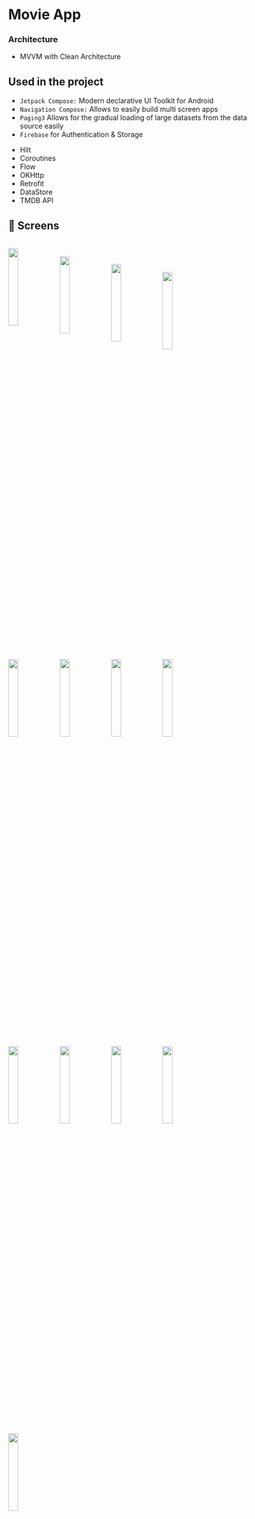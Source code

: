 # Movie App



### Architecture
- MVVM with Clean Architecture
    
## Used in the project

*  `Jetpack Compose:`  Modern declarative UI Toolkit for Android
*  `Navigation Compose:`  Allows to easily build multi screen apps
 *  `Paging3`  Allows for the gradual loading of large datasets from the data source easily
 *  `Firebase`  for Authentication & Storage
- Hilt
- Coroutines
- Flow
- OKHttp
- Retrofit
- DataStore
- TMDB API


## 📸 Screens

 <pre>
 
  <img align="left" src="https://github.com/kursatkumsuz/movie/assets/59700175/79c28e30-f17e-48da-b794-2b286fb909f2" width="20%">
  <img align="left" src="https://github.com/kursatkumsuz/movie/assets/59700175/ece2c16f-0c5e-4dca-847b-fe30084e2aa6" width="20%">
  <img align="left" src="https://github.com/kursatkumsuz/movie/assets/59700175/a2d1b54d-23b9-455e-83f7-b1490ab85752" width="20%">
  <img align="left" src="https://github.com/kursatkumsuz/movie/assets/59700175/4404c786-a708-442b-8df6-5df012d0e8a7" width="20%">
  <img align="left" src="https://github.com/kursatkumsuz/movie/assets/59700175/357f1688-33ef-4758-9d36-34e4f8f4a36b" width="20%">
  <img align="left" src="https://github.com/kursatkumsuz/movie/assets/59700175/29266653-c0b4-4699-b2f6-c4430bb08a7c" width="20%">
  <img align="left" src="https://github.com/kursatkumsuz/movie/assets/59700175/ab8d4508-01c3-496f-a058-662aad317449" width="20%">
  <img align="left" src="https://github.com/kursatkumsuz/movie/assets/59700175/da3a2922-2781-48eb-8a58-885e17f44b20" width="20%">
  <img align="left" src="https://github.com/kursatkumsuz/movie/assets/59700175/9b1b57c1-f2b1-4c39-bff2-e31d2fd152db" width="20%">
  <img align="left" src="https://github.com/kursatkumsuz/movie/assets/59700175/c334e1d0-dd2d-477c-84dc-ce5edb95e36a" width="20%">
  <img align="left" src="https://github.com/kursatkumsuz/movie/assets/59700175/15c02e1f-c72a-41e5-910f-f185e0b53516" width="20%">
  <img align="left" src="https://github.com/kursatkumsuz/movie/assets/59700175/6eba0b4e-cd8a-477c-afbf-4e9eb614c219" width="20%">
  <img align="left" src="https://github.com/kursatkumsuz/movie/assets/59700175/4cf8c153-2502-41a5-b4f3-af72c06f0a59" width="20%">








  
